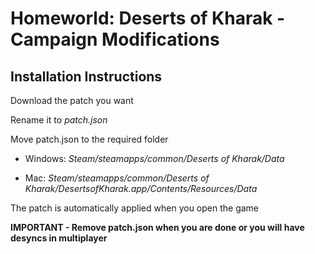 # Homeworld: Deserts of Kharak - Campaign Modifications

## Installation Instructions

Download the patch you want

Rename it to *patch.json*

Move patch.json to the required folder

- Windows: *Steam/steamapps/common/Deserts of Kharak/Data*

- Mac: *Steam/steamapps/common/Deserts of Kharak/DesertsofKharak.app/Contents/Resources/Data*

The patch is automatically applied when you open the game

**IMPORTANT - Remove patch.json when you are done or you will have desyncs in multiplayer**
